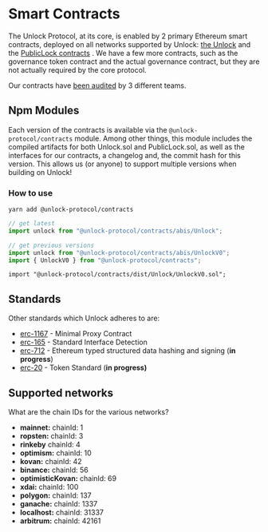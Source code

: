 # Smart Contracts

The Unlock Protocol, at its core, is enabled by 2 primary Ethereum smart contracts, deployed on all networks supported by Unlock: [the Unlock](Unlock/) and the [PublicLock contracts](Public%20Lock/) . We have a few more contracts, such as the governance token contract and the actual governance contract, but they are not actually required by the core protocol.

Our contracts have [been audited](audits.md) by 3 different teams.

## Npm Modules

Each version of the contracts is available via the `@unlock-protocol/contracts` module. Among other things, this module includes the compiled artifacts for both Unlock.sol and PublicLock.sol, as well as the interfaces for our contracts, a changelog and, the commit hash for this version. This allows us (or anyone) to support multiple versions when building on Unlock!

### How to use

```shell
yarn add @unlock-protocol/contracts
```

```js
// get latest
import unlock from "@unlock-protocol/contracts/abis/Unlock";

// get previous versions
import unlock from "@unlock-protocol/contracts/abis/UnlockV0";
import { UnlockV0 } from "@unlock-protocol/contracts";
```

```solidity
import "@unlock-protocol/contracts/dist/Unlock/UnlockV0.sol";
```

## Standards

Other standards which Unlock adheres to are:

- [erc-1167](https://eips.ethereum.org/EIPS/eip-1167) - Minimal Proxy Contract
- [erc-165](https://eips.ethereum.org/EIPS/eip-165) - Standard Interface Detection
- [erc-712](https://eips.ethereum.org/EIPS/eip-712) - Ethereum typed structured data hashing and signing (**in progress**)
- [erc-20](https://eips.ethereum.org/EIPS/eip-20) - Token Standard (**in progress)**

## Supported networks

What are the chain IDs for the various networks?

- **mainnet:** chainId: 1
- **ropsten:** chainId: 3
- **rinkeby** chainId: 4
- **optimism:** chainId: 10
- **kovan:** chainId: 42
- **binance:** chainId: 56
- **optimisticKovan:** chainId: 69
- **xdai:** chainId: 100
- **polygon:** chainId: 137
- **ganache:** chainId: 1337
- **localhost:** chainId: 31337
- **arbitrum:** chainId: 42161
